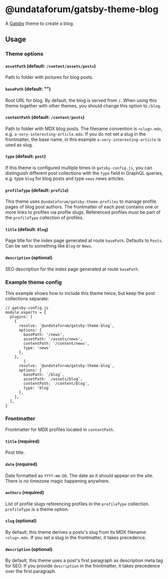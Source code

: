 # @undataforum/gatsby-theme-blog

A [Gatsby](https://www.gatsbyjs.org/) theme to create a blog.

## Usage

### Theme options

#### `assetPath` (default: `/content/assets/posts`)

Path to folder with pictures for blog posts.

#### `basePath` (default: "")

Root URL for blog. By default, the blog is served from `/`. When using this theme together with other themes, you should change this option to `/blog`.

#### `contentPath` (default: `/content/posts`)

Path to folder with MDX blog posts. The filename convention is `<slug>.mdx`, e.g. `a-very-interesting-article.mdx`. If you do not set a slug in the frontmatter, the base name, in this example `a-very-interesting-article` is used as slug.

#### `type` (default: `post`)

If this theme is configured multiple times in `gatsby-config.js`, you can distinguish different post collections with the `type` field in GraphQL queries, e.g. type `blog` for blog posts and type `news` news articles.

#### `profileType` (default: `profile`)

This theme uses `@undataforum/gatsby-theme-profiles` to manage profile pages of blog post authors. The frontmatter of each post contains one or more links to profiles via profile slugs. Referenced profiles must be part of the `profileType` collection of profiles.

#### `title` (default: `Blog`)

Page title for the index page generated at route `basePath`. Defaults to `Posts`. Can be set to something like `Blog` or `News`.

#### `description` (optional)

SEO description for the index page generated at route `basePath`.

### Example theme config

This example shows how to include this theme twice, but keep the post collections separate:

```
// gatsby-config.js
module.exports = {
  plugins: [
    {
      resolve: `@undataforum/gatsby-theme-blog`,
      options: {
        basePath: '/news',
        assetPath: '/assets/news',
        contentPath: '/content/news',
        type: 'news'
      },
    },
        {
      resolve: `@undataforum/gatsby-theme-blog`,
      options: {
        basePath: `/blog`,
        assetPath: `/assets/blog`,
        contentPath: '/content/blog',
        type: 'blog`
      },
    },
  ],
}
```

### Frontmatter

Frontmatter for MDX profiles located in `contentPath`.

#### `title` (required)

Post title.

#### `date` (required)

Date formatted as `YYYY-mm-DD`. The date as it should appear on the site. There is no timezone magic happening anywhere.

#### `authors` (required)

List of profile slugs referencing profiles in the `profileType` collection. `profileType` is a theme option.

#### `slug` (optional)

By default, this theme derives a posts's slug from its MDX filename: `<slug>.mdx`. If you set a slug in the frontmatter, it takes precedence.

#### `description` (optional)

By default, this theme uses a post's first paragraph as description meta tag for SEO. If you provide `description` in the frontmatter, it takes precedence over the first paragraph.
